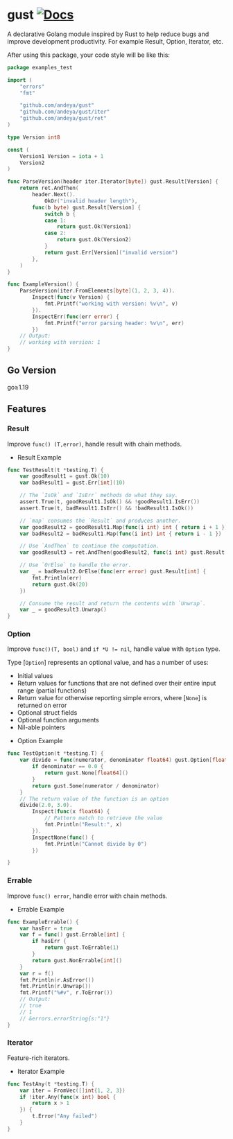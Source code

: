# gust [![Docs](https://img.shields.io/badge/Docs-pkg.go.dev-blue.svg?style=flat-square)](https://pkg.go.dev/github.com/andeya/gust)

A declarative Golang module inspired by Rust to help reduce bugs and improve development productivity. For example Result, Option, Iterator, etc.

After using this package, your code style will be like this:

```go
package examples_test

import (
	"errors"
	"fmt"

	"github.com/andeya/gust"
	"github.com/andeya/gust/iter"
	"github.com/andeya/gust/ret"
)

type Version int8

const (
	Version1 Version = iota + 1
	Version2
)

func ParseVersion(header iter.Iterator[byte]) gust.Result[Version] {
	return ret.AndThen(
		header.Next().
			OkOr("invalid header length"),
		func(b byte) gust.Result[Version] {
			switch b {
			case 1:
				return gust.Ok(Version1)
			case 2:
				return gust.Ok(Version2)
			}
			return gust.Err[Version]("invalid version")
		},
	)
}

func ExampleVersion() {
	ParseVersion(iter.FromElements[byte](1, 2, 3, 4)).
		Inspect(func(v Version) {
			fmt.Printf("working with version: %v\n", v)
		}).
		InspectErr(func(err error) {
			fmt.Printf("error parsing header: %v\n", err)
		})
	// Output:
	// working with version: 1
}
```

## Go Version

go≥1.19

## Features

### Result

Improve `func() (T,error)`, handle result with chain methods.

- Result Example

```go
func TestResult(t *testing.T) {
	var goodResult1 = gust.Ok(10)
	var badResult1 = gust.Err[int](10)

	// The `IsOk` and `IsErr` methods do what they say.
	assert.True(t, goodResult1.IsOk() && !goodResult1.IsErr())
	assert.True(t, badResult1.IsErr() && !badResult1.IsOk())

	// `map` consumes the `Result` and produces another.
	var goodResult2 = goodResult1.Map(func(i int) int { return i + 1 })
	var badResult2 = badResult1.Map(func(i int) int { return i - 1 })

	// Use `AndThen` to continue the computation.
	var goodResult3 = ret.AndThen(goodResult2, func(i int) gust.Result[bool] { return gust.Ok(i == 11) })

	// Use `OrElse` to handle the error.
	var _ = badResult2.OrElse(func(err error) gust.Result[int] {
		fmt.Println(err)
		return gust.Ok(20)
	})

	// Consume the result and return the contents with `Unwrap`.
	var _ = goodResult3.Unwrap()
}
```

### Option

Improve `func()(T, bool)` and `if *U != nil`, handle value with `Option` type.

Type [`Option`] represents an optional value, and has a number of uses:
* Initial values
* Return values for functions that are not defined
  over their entire input range (partial functions)
* Return value for otherwise reporting simple errors, where [`None`] is
  returned on error
* Optional struct fields
* Optional function arguments
* Nil-able pointers

- Option Example

```go
func TestOption(t *testing.T) {
	var divide = func(numerator, denominator float64) gust.Option[float64] {
		if denominator == 0.0 {
			return gust.None[float64]()
		}
		return gust.Some(numerator / denominator)
	}
	// The return value of the function is an option
	divide(2.0, 3.0).
		Inspect(func(x float64) {
			// Pattern match to retrieve the value
			fmt.Println("Result:", x)
		}).
		InspectNone(func() {
			fmt.Println("Cannot divide by 0")
		})

}
```

### Errable

Improve `func() error`, handle error with chain methods.

- Errable Example

```go
func ExampleErrable() {
	var hasErr = true
	var f = func() gust.Errable[int] {
		if hasErr {
			return gust.ToErrable(1)
		}
		return gust.NonErrable[int]()
	}
	var r = f()
	fmt.Println(r.AsError())
	fmt.Println(r.Unwrap())
	fmt.Printf("%#v", r.ToError())
	// Output:
	// true
	// 1
	// &errors.errorString{s:"1"}
}
```

### Iterator

Feature-rich iterators.

- Iterator Example

```go
func TestAny(t *testing.T) {
	var iter = FromVec([]int{1, 2, 3})
	if !iter.Any(func(x int) bool {
		return x > 1
	}) {
		t.Error("Any failed")
	}
}
```
